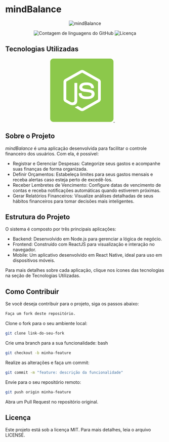 # mindBalance

<p align="center"> <img alt="mindBalance" title="mindBalance" src="./server/.github/logo.png" width="400px" /> </p> <p align="center"> <img alt="Contagem de linguagens do GitHub" src="https://img.shields.io/github/languages/count/seu-usuario/mindbalance?color=%2304D361"> <img alt="Licença" src="https://img.shields.io/badge/licença-MIT-%2304D361"> <a href="https://github.com/seu-usuario/mindbalance/stargazers"></a> </p>

## Tecnologias Utilizadas

<p align="center"> <a href="https://github.com/seu-usuario/mindbalance/tree/main/server"><img src="https://raw.githubusercontent.com/michaelwell23/projeto-servico-de-entregas/master/server/.github/nodejs.svg" alt="Node.Js" /> </a>&nbsp;&nbsp;&nbsp;&nbsp;</p>

## Sobre o Projeto

*mindBalance* é uma aplicação desenvolvida para facilitar o controle financeiro dos usuários. Com ela, é possível:

- Registrar e Gerenciar Despesas: Categorize seus gastos e acompanhe suas finanças de forma organizada.
- Definir Orçamentos: Estabeleça limites para seus gastos mensais e receba alertas caso esteja perto de excedê-los.
- Receber Lembretes de Vencimento: Configure datas de vencimento de contas e receba notificações automáticas quando estiverem próximas.
- Gerar Relatórios Financeiros: Visualize análises detalhadas de seus hábitos financeiros para tomar decisões mais inteligentes.

## Estrutura do Projeto

O sistema é composto por três principais aplicações:

- Backend: Desenvolvido em Node.js para gerenciar a lógica de negócio.
- Frontend: Construído com ReactJS para visualização e interação no navegador.
- Mobile: Um aplicativo desenvolvido em React Native, ideal para uso em dispositivos móveis.

Para mais detalhes sobre cada aplicação, clique nos ícones das tecnologias na seção de Tecnologias Utilizadas.

## Como Contribuir

Se você deseja contribuir para o projeto, siga os passos abaixo:

```bash
Faça um fork deste repositório.
```

Clone o fork para o seu ambiente local:

```bash
git clone link-do-seu-fork
```

Crie uma branch para a sua funcionalidade:
bash

```bash
git checkout -b minha-feature
```

Realize as alterações e faça um commit:

```bash
git commit -m "feature: descrição da funcionalidade"
```

Envie para o seu repositório remoto:

```bash
git push origin minha-feature
```

Abra um Pull Request no repositório original.

## Licença

Este projeto está sob a licença MIT. Para mais detalhes, leia o arquivo LICENSE.
